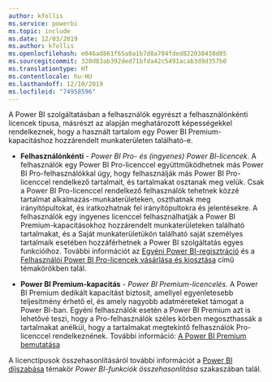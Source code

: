 ```yaml
---
author: kfollis
ms.service: powerbi
ms.topic: include
ms.date: 12/03/2019
ms.author: kfollis
ms.openlocfilehash: e046ad861f65a0a1b7d0a704fded822038438d85
ms.sourcegitcommit: 320d83ab392ded71bfda42c5491acab3d9d357b0
ms.translationtype: HT
ms.contentlocale: hu-HU
ms.lasthandoff: 12/10/2019
ms.locfileid: "74958596"
---
```

A Power BI szolgáltatásban a felhasználók egyrészt a felhasználónkénti licencek típusa, másrészt az alapján meghatározott képességekkel rendelkeznek, hogy a használt tartalom egy Power BI Premium-kapacitáshoz hozzárendelt munkaterületen található-e.

* **Felhasználónkénti** - *Power BI Pro- és (ingyenes) Power BI-licencek*. A felhasználók egy Power BI Pro-licenccel együttműködhetnek más Power BI Pro-felhasználókkal úgy, hogy felhasználják más Power BI Pro-licenccel rendelkező tartalmait, és tartalmakat osztanak meg velük. Csak a Power BI Pro-licenccel rendelkező felhasználók tehetnek közzé tartalmat alkalmazás-munkaterületeken, oszthatnak meg irányítópultokat, és iratkozhatnak fel irányítópultokra és jelentésekre. A felhasználók egy ingyenes licenccel felhasználhatják a Power BI Premium-kapacitásokhoz hozzárendelt munkaterületeken található tartalmakat, és a Saját munkaterületükön található saját személyes tartalmaik esetében hozzáférhetnek a Power BI szolgáltatás egyes funkcióihoz. További információt az [Egyéni Power BI-regisztráció](../service-self-service-signup-for-power-bi.md) és a [Felhasználói Power BI Pro-licencek vásárlása és kiosztása](../service-admin-purchasing-power-bi-pro.md) című témakörökben talál.

* **Power BI Premium-kapacitás** - *Power BI Premium-licencelés*. A Power BI Premium dedikált kapacitást biztosít, amellyel egyenletesebb teljesítmény érhető el, és amely nagyobb adatméreteket támogat a Power BI-ban. Egyéni felhasználók esetén a Power BI Premium azt is lehetővé teszi, hogy a Pro-felhasználók széles körben megoszthassák a tartalmakat anélkül, hogy a tartalmakat megtekintő felhasználók Pro-licenccel rendelkeznének. További információ: [A Power BI Premium bemutatása](../service-premium-what-is.md)

A licenctípusok összehasonlításáról további információt a [Power BI díjszabása](https://powerbi.microsoft.com/pricing/) témakör _Power BI-funkciók összehasonlítása_ szakaszában talál.
